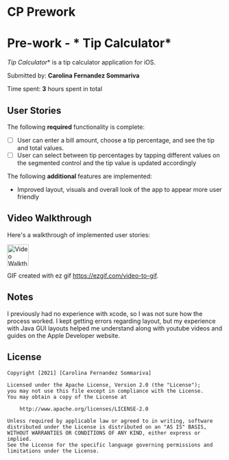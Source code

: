 # CP Prework 
 
# Pre-work - * Tip Calculator*

*Tip Calculator** is a tip calculator application for iOS.

Submitted by: **Carolina Fernandez Sommariva**

Time spent: **3** hours spent in total

## User Stories

The following **required** functionality is complete:

* [ ] User can enter a bill amount, choose a tip percentage, and see the tip and total values.
* [ ] User can select between tip percentages by tapping different values on the segmented control and the tip value is updated accordingly

The following **additional** features are implemented:

- Improved layout, visuals and overall look of the app to appear more user friendly 

## Video Walkthrough

Here's a walkthrough of implemented user stories:

<img src='<blockquote class="imgur-embed-pub" lang="en" data-id="a/juKL69n"  ><a href="//imgur.com/a/juKL69n">video walkthrough</a></blockquote><script async src="//s.imgur.com/min/embed.js" charset="utf-8"></script>' title='Video Walkthrough' width='50' alt='Video Walkthrough' />

GIF created with ez gif https://ezgif.com/video-to-gif.

## Notes

I previously had no experience with xcode, so I was not sure how the process worked. 
I kept getting errors regarding layout, but my experience with Java GUI layouts helped 
me understand along with youtube videos and guides on the Apple Developer website. 

## License

    Copyright [2021] [Carolina Fernandez Sommariva]

    Licensed under the Apache License, Version 2.0 (the "License");
    you may not use this file except in compliance with the License.
    You may obtain a copy of the License at

        http://www.apache.org/licenses/LICENSE-2.0

    Unless required by applicable law or agreed to in writing, software
    distributed under the License is distributed on an "AS IS" BASIS,
    WITHOUT WARRANTIES OR CONDITIONS OF ANY KIND, either express or implied.
    See the License for the specific language governing permissions and
    limitations under the License.

